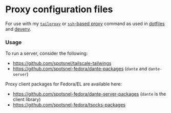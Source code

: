 Proxy configuration files
=========================

For use with my [`tailproxy`](https://github.com/gbraad/dotfiles/blob/main/zsh/.local/bin/start-tailproxy) or [`ssh`-based proxy](https://github.com/gbraad/dotfiles/blob/main/zsh/.zshrc.d/alias.zsh) command as used in [dotfiles](https://github.com/gbraad/dotfiles) and [devenv](https://github.com/gbraad/devenv/).


### Usage
To run a server, consider the following:
  * https://github.com/spotsnel/tailscale-tailwings
  * https://github.com/spotsnel-fedora/dante-packages (`dante` and `dante-server`)

Proxy client packages for Fedora/EL are available here:
  * https://github.com/spotsnel-fedora/dante-server-packages (`dante` is the client library)
  * https://github.com/spotsnel-fedora/tsocks-packages
